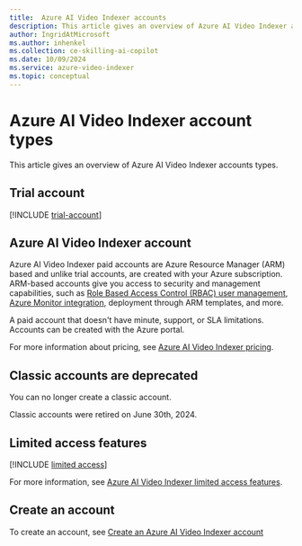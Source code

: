 ```yaml
---
title:  Azure AI Video Indexer accounts  
description: This article gives an overview of Azure AI Video Indexer accounts.
author: IngridAtMicrosoft
ms.author: inhenkel
ms.collection: ce-skilling-ai-copilot
ms.date: 10/09/2024
ms.service: azure-video-indexer
ms.topic: conceptual
---
```


# Azure AI Video Indexer account types

This article gives an overview of Azure AI Video Indexer accounts types.

## Trial account

[!INCLUDE [trial-account](includes/trial-account.md)]

## Azure AI Video Indexer account

Azure AI Video Indexer paid accounts are Azure Resource Manager (ARM) based and unlike trial accounts, are created with your Azure subscription. ARM-based accounts give you access to security and management capabilities, such as [Role Based Access Control (RBAC) user management](/azure/role-based-access-control/overview), [Azure Monitor integration](/azure/azure-monitor/overview), deployment through ARM templates, and more.

A paid account that doesn't have minute, support, or SLA limitations. Accounts can be created with the Azure portal. <!--(see [Create an account with the Azure portal](create-account-portal.md)) or API (see [Create accounts with API](/rest/api/videoindexer/stable/accounts)).-->

For more information about pricing, see [Azure AI Video Indexer pricing](https://azure.microsoft.com/pricing/details/video-indexer/).  
   
## Classic accounts are deprecated

You can no longer create a classic account.

Classic accounts were retired on June 30th, 2024. 
 
## Limited access features

[!INCLUDE [limited access](./includes/limited-access-account-types.md)]

For more information, see [Azure AI Video Indexer limited access features](limited-access-features.md).

## Create an account

To create an account, see [Create an Azure AI Video Indexer account](create-account.md)
